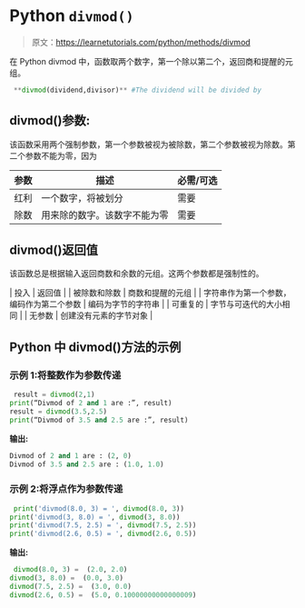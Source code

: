 # Python `divmod()`

> 原文：<https://learnetutorials.com/python/methods/divmod>

在 Python divmod 中，函数取两个数字，第一个除以第二个，返回商和提醒的元组。

```py
 **divmod(dividend,divisor)** #The dividend will be divided by 

```

## divmod()参数:

该函数采用两个强制参数，第一个参数被视为被除数，第二个参数被视为除数。第二个参数不能为零，因为

| 参数 | 描述 | 必需/可选 |
| --- | --- | --- |
| 红利 | 一个数字，将被划分 | 需要 |
| 除数 | 用来除的数字。该数字不能为零 | 需要 |

## divmod()返回值

该函数总是根据输入返回商数和余数的元组。这两个参数都是强制性的。

| 投入 | 返回值 |
| 被除数和除数 | 商数和提醒的元组 |
| 字符串作为第一个参数，编码作为第二个参数 | 编码为字节的字符串 |
| 可重复的 | 字节与可迭代的大小相同 |
| 无参数 | 创建没有元素的字节对象 |

## Python 中 divmod()方法的示例

### 示例 1:将整数作为参数传递

```py
 result = divmod(2,1)
print(“Divmod of 2 and 1 are :”, result)
result = divmod(3.5,2.5)
print(“Divmod of 3.5 and 2.5 are :”, result) 

```

**输出:**

```py
Divmod of 2 and 1 are : (2, 0)
Divmod of 3.5 and 2.5 are : (1.0, 1.0) 
```

### 示例 2:将浮点作为参数传递

```py
 print('divmod(8.0, 3) = ', divmod(8.0, 3))
print('divmod(3, 8.0) = ', divmod(3, 8.0))
print('divmod(7.5, 2.5) = ', divmod(7.5, 2.5))
print('divmod(2.6, 0.5) = ', divmod(2.6, 0.5)) 

```

**输出:**

```py
 divmod(8.0, 3) =  (2.0, 2.0)
divmod(3, 8.0) =  (0.0, 3.0)
divmod(7.5, 2.5) =  (3.0, 0.0)
divmod(2.6, 0.5) =  (5.0, 0.10000000000000009) 
```